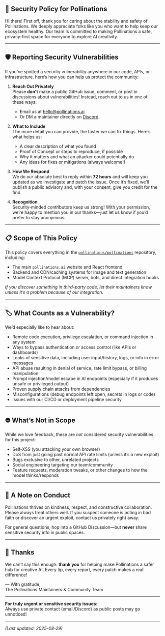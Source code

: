 ## 📢 Security Policy for Pollinations

Hi there! First off, thank you for caring about the stability and safety of Pollinations. We deeply appreciate folks like you who want to help keep our ecosystem healthy. Our team is committed to making Pollinations a safe, privacy-first space for everyone to explore AI creativity.

***

## 🛡️ Reporting Security Vulnerabilities

If you’ve spotted a security vulnerability anywhere in our code, APIs, or infrastructure, here’s how you can help us protect the community:

1. **Reach Out Privately**  
   Please **don’t** make a public GitHub issue, comment, or post in discussions about vulnerabilities! Instead, reach out to us in one of these ways:
   - Email us at [hello@pollinations.ai](mailto:hello@pollinations.ai)
   - Or DM a maintainer directly on [Discord](https://discord.gg/hABHnV4CUG).
   
2. **What to Include**  
   The more detail you can provide, the faster we can fix things. Here’s what helps us:
   - A clear description of what you found
   - Proof of Concept or steps to reproduce, if possible
   - Why it matters and what an attacker could potentially do
   - Any ideas for fixes or mitigations (always welcome!)

3. **How We Respond**  
   We do our absolute best to reply within **72 hours** and will keep you updated as we investigate and patch the issue. Once it’s fixed, we’ll publish a public advisory and, with your consent, give you credit for the find.

4. **Recognition**  
   Security-minded contributors keep us strong! With your permission, we’re happy to mention you in our thanks—just let us know if you’d prefer to stay anonymous.

***

## 📋 Scope of This Policy

This policy covers everything in the [`pollinations/pollinations`](https://github.com/pollinations/pollinations) repository, including:
- The main `pollinations.ai` website and React frontend
- Backend and CDN/caching systems for image and text generation
- Model Context Protocol (MCP) server, bots, and direct integration hooks

*If you discover something in third-party code, let their maintainers know unless it’s a problem because of our integration.*

***

## 🏷️ What Counts as a Vulnerability?

We’d especially like to hear about:
- Remote code execution, privilege escalation, or command injection in any system
- Ways to bypass authentication or access control (like APIs or dashboards)
- Leaks of sensitive data, including user input/history, logs, or info in error messages
- API abuse resulting in denial of service, rate limit bypass, or billing manipulation
- Prompt injection/model escape in AI endpoints (especially if it produces unsafe or privileged output)
- Proven supply chain attacks from dependencies
- Misconfigurations (debug endpoints left open, secrets in logs or code)
- Issues with our CI/CD or deployment pipeline security

***

## ⛔ What’s Not in Scope

While we love feedback, these are *not* considered security vulnerabilities for this project:
- Self-XSS (you attacking your own browser)
- DoS from just going past normal API rate limits (unless it’s a new exploit)
- Bugs exclusive to other, unrelated projects
- Social engineering targeting our team/community
- Feature requests, moderation tweaks, or other changes to how the model thinks/responds

***

## 📣 A Note on Conduct

Pollinations thrives on kindness, respect, and constructive collaboration. Please always treat others well. If you suspect someone is acting in bad faith or discover an urgent exploit, contact us privately right away.

For general questions, hop into a GitHub Discussion—but **never** share sensitive security info in public spaces.

***

## 🙏 Thanks

We can’t say this enough: **thank you** for helping make Pollinations a safer hub for creative AI. Every tip, every report, every patch makes a real difference!

— With gratitude,  
The Pollinations Maintainers & Community Team

***

**For truly urgent or sensitive security issues:**  
Always use private contact (email/Discord) as public posts may go unnoticed!

***

*(Last updated: 2025-08-29)*
